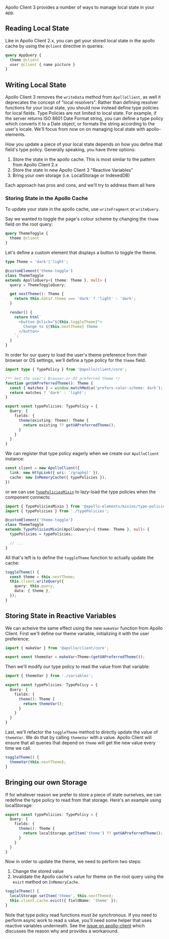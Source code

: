 Apollo Client 3 provides a number of ways to manage local state in your app.

## Reading Local State

Like in Apollo Client 2.x, you can get your stored local state in the apollo cache by using the `@client` directive in queries:

```graphql
query AppQuery {
  theme @client
  user @client { name picture }
}
```

## Writing Local State
Apollo Client 3 removes the `writeData` method from `ApolloClient`, as well it deprecates the concept of "local resolvers". Rather than defining resolver functions for your local state, you should now instead define type policies for local fields. Type Policies are not limited to local state. For example, if the server returns ISO 8601 Date Format string, you can define a type policy which converts it to a Date object, or formats the string according to the user's locale. We'll focus from now on on managing local state with apollo-elements.

How you update a piece of your local state depends on how you define that field's type policy. Generally speaking, you have three options:

1. Store the state in the apollo cache. This is most similar to the pattern from Apollo Client 2.x
2. Store the state in new Apollo Client 3 "Reactive Variables"
3. Bring your own storage (i.e. LocalStorage or IndexedDB)

Each approach has pros and cons, and we'll try to address them all here

### Storing State in the Apollo Cache

To update your state in the apollo cache, use `writeFragment` or `writeQuery`.

Say we wanted to toggle the page's colour scheme by changing the `theme` field on the root query:

```graphql
query ThemeToggle {
  theme @client
}
```

Let's define a custom element that displays a button to toggle the theme.

```ts
type Theme = 'dark'|'light';

@customElement('theme-toggle')
class ThemeToggle
extends ApolloQuery<{ theme: Theme }, null> {
  query = ThemeToggleQuery;

  get nextTheme(): Theme {
    return this.data?.theme === 'dark' ? 'light' : 'dark';
  }

  render() {
    return html`
      <button @click="${this.toggleTheme}">
        Change to ${this.nextTheme} theme
      </button>
    `;
  }
}
```

In order for our query to load the user's theme preference from their browser or OS settings, we'll define a type policy for the `theme` field.

```ts
import type { TypePolicy } from '@apollo/client/core';

/** Get the user's Browser-or-OS preferred theme */
function getUAPreferredTheme(): Theme {
  const { matches } = window.matchMedia('prefers-color-scheme: dark');
  return matches ? 'dark' : 'light';
}

export const typePolicies: TypePolicy = {
  Query: {
    fields: {
      theme(existing: Theme): Theme {
        return existing ?? getUAPreferredTheme();
      }
    }
  }
}
```

We can register that type policy eagerly when we create our `ApolloClient` instance:

```ts
const client = new ApolloClient({
  link: new HttpLink({ uri: '/graphql' }),
  cache: new InMemoryCache({ typePolicies }),
})
```

or we can use [`TypePoliciesMixin`](./code-splitting.md#TypePoliciesMixin) to lazy-load the type policies when the component connects:

```ts
import { TypePoliciesMixin } from '@apollo-elements/mixins/type-policies-mixin';
import { typePolicies } from './typePolicies';

@customElement('theme-toggle')
class ThemeToggle
extends TypePoliciesMixin(ApolloQuery)<{ theme: Theme }, null> {
  typePolicies = typePolicies;

  // ...
}
```

All that's left is to define the `toggleTheme` function to actually update the cache:

```ts
toggleTheme() {
  const theme = this.nextTheme;
  this.client.writeQuery({
    query: this.query,
    data: { theme },
  });
}
```

## Storing State in Reactive Variables

We can acheive the same effect using the new `makeVar` function from Apollo Client. First we'll define our theme variable, initializing it with the user preference:

```ts
import { makeVar } from '@apollo/client/core';

export const themeVar = makeVar<Theme>(getUAPreferredTheme());
```

Then we'll modify our type policy to read the value from that variable:

```ts
import { themeVar } from './variables';

export const typePolicies: TypePolicy = {
  Query: {
    fields: {
      theme(): Theme {
        return themeVar();
      }
    }
  }
}
```

Last, we'll refactor the `toggleTheme` method to directly update the value of `themeVar`. We do that by calling `themeVar` with a value. Apollo Client will ensure that all queries that depend on `theme` will get the new value every time we call.

```ts
toggleTheme() {
  themeVar(this.nextTheme);
}
```

## Bringing our own Storage

If for whatever reason we prefer to store a piece of state ourselves, we can redefine the type policy to read from that storage. Here's an example using localStorage:

```ts
export const typePolicies: TypePolicy = {
  Query: {
    fields: {
      theme(): Theme {
        return localStorage.getItem('theme') ?? getUAPreferredTheme();
      }
    }
  }
}
```

Now in order to update the theme, we need to perform two steps:
1. Change the stored value
2. Invalidate the Apollo cache's value for theme on the root query using the `evict` method on `InMemoryCache`.

```ts
toggleTheme() {
  localStorage.setItem('theme', this.nextTheme);
  this.client.cache.evict({ fieldName: 'theme' });
}
```

Note that type policy read functions *must be synchronous*. If you need to perform async work to read a value, you'll need some helper that uses reactive variables underneath. See the [issue on apollo-client](https://github.com/apollographql/apollo-client/issues/6852) which discusses the reason why and provides a workaround.